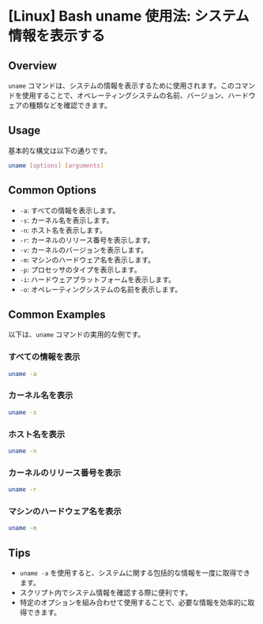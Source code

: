 # [Linux] Bash uname 使用法: システム情報を表示する

## Overview
`uname` コマンドは、システムの情報を表示するために使用されます。このコマンドを使用することで、オペレーティングシステムの名前、バージョン、ハードウェアの種類などを確認できます。

## Usage
基本的な構文は以下の通りです。

```bash
uname [options] [arguments]
```

## Common Options
- `-a`: すべての情報を表示します。
- `-s`: カーネル名を表示します。
- `-n`: ホスト名を表示します。
- `-r`: カーネルのリリース番号を表示します。
- `-v`: カーネルのバージョンを表示します。
- `-m`: マシンのハードウェア名を表示します。
- `-p`: プロセッサのタイプを表示します。
- `-i`: ハードウェアプラットフォームを表示します。
- `-o`: オペレーティングシステムの名前を表示します。

## Common Examples
以下は、`uname` コマンドの実用的な例です。

### すべての情報を表示
```bash
uname -a
```

### カーネル名を表示
```bash
uname -s
```

### ホスト名を表示
```bash
uname -n
```

### カーネルのリリース番号を表示
```bash
uname -r
```

### マシンのハードウェア名を表示
```bash
uname -m
```

## Tips
- `uname -a` を使用すると、システムに関する包括的な情報を一度に取得できます。
- スクリプト内でシステム情報を確認する際に便利です。
- 特定のオプションを組み合わせて使用することで、必要な情報を効率的に取得できます。